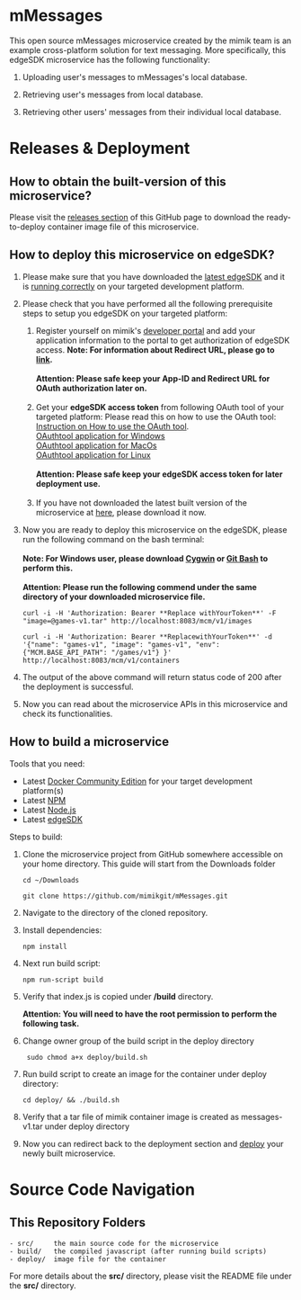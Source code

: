# mMessages

This open source mMessages microservice created by the mimik team is an example cross-platform solution for text messaging. More specifically, this edgeSDK microservice has the following functionality:

1. Uploading user's messages to mMessages's local database.

2. Retrieving user's messages from local database.

3. Retrieving other users' messages from their individual local database.

# Releases & Deployment

<h2> How to obtain the built-version of this microservice?</h2>

Please visit the [releases section](https://github.com/mimikgit/mMessages/releases) of this GitHub page to download the ready-to-deploy container image file of this microservice.

<h2>How to deploy this microservice on edgeSDK?<a name="deploy"></a></h2>

1. Please make sure that you have downloaded the [latest edgeSDK](https://github.com/mimikgit/edgeSDK/releases) and it is [running correctly](https://github.com/mimikgit/edgeSDK/wiki/Installation-Guide) on your targeted development platform.

2. Please check that you have performed all the following prerequisite steps to setup you edgeSDK on your targeted platform:

    1) Register yourself on mimik's [developer portal](https://developers.mimik360.com/docs/1.2.0/getting-started/creating-a-developer-account.html) and add your application information to the portal to get authorization of edgeSDK access. 
    **Note: For information about Redirect URL, please go to [link](https://developer.okta.com/blog/2018/04/10/oauth-authorization-code-grant-type).**<br/><br/>**Attention: Please safe keep your App-ID and Redirect URL for OAuth authorization later on.**<br/><br/>
    2) Get your **edgeSDK access token** from following OAuth tool of your targeted platform: Please read this on how to use the OAuth tool: [Instruction on How to use the OAuth tool](https://github.com/mimikgit/edgeSDK/tree/master/tools/oauthtool).<br/>
[OAuthtool application for Windows](https://github.com/mimikgit/oauthtool/releases/download/v1.1.0/mimik.OAuth.tool.Setup.1.1.0.exe)<br/>
[OAuthtool application for MacOs](https://github.com/mimikgit/oauthtool/releases/download/v1.1.0/mimik.OAuth.tool-1.1.0.dmg)<br/>
[OAuthtool application for Linux](https://github.com/mimikgit/oauthtool/releases/download/v1.1.0/mimik-oauth-tool-1.1.0-x86_64.AppImage)<br/><br/>
    **Attention: Please safe keep your edgeSDK access token for later deployment use.**<br/><br/>
    3) If you have not downloaded the latest built version of the microservice at [here](https://github.com/mimikgit/mMessages/releases), please download it now.
3) Now you are ready to deploy this microservice on the edgeSDK, please run the following command on the bash terminal: <br/><br/>**Note: For Windows user, please download [Cygwin](https://cygwin.com/install.html) or [Git Bash](https://git-scm.com/downloads) to perform this.**<br/><br/>
**Attention: Please run the following commend under the same directory of your downloaded microservice file.**

    ```curl -i -H 'Authorization: Bearer **Replace withYourToken**' -F "image=@games-v1.tar" http://localhost:8083/mcm/v1/images```

    ```curl -i -H 'Authorization: Bearer **ReplacewithYourToken**' -d '{"name": "games-v1", "image": "games-v1", "env": {"MCM.BASE_API_PATH": "/games/v1"} }' http://localhost:8083/mcm/v1/containers```


4) The output of the above command will return status code of 200 after the deployment is successful.

5) Now you can read about the microservice APIs in this microservice and check its functionalities.

<h2>How to build a microservice</h2>

Tools that you need:
* Latest [Docker Community Edition](https://www.docker.com/community-edition#/download]) for your target development platform(s)
* Latest [NPM](https://www.npmjs.com/)
* Latest [Node.js](https://nodejs.org/en/)
* Latest [edgeSDK](https://github.com/mimikgit/edgeSDK/releases)<br/>

Steps to build:

1. Clone the microservice project from GitHub somewhere accessible on your home directory. This guide will start from the Downloads folder

    ```cd ~/Downloads```

    ```git clone https://github.com/mimikgit/mMessages.git```

2. Navigate to the directory of the cloned repository.

2. Install dependencies:

    ```npm install```

3. Next run build script:

    ```npm run-script build```

4. Verify that index.js is copied under **/build** directory.

    **Attention: You will need to have the root permission to perform the following task.**

5. Change owner group of the build script in the deploy directory

    ``` sudo chmod a+x deploy/build.sh```

6. Run build script to create an image for the container under deploy directory: 

    ```cd deploy/ && ./build.sh```

7. Verify that a tar file of mimik container image is created as messages-v1.tar under deploy directory

8. Now you can redirect back to the deployment section and [deploy](#deploy) your newly built microservice.

# Source Code Navigation

## This Repository Folders

    - src/     the main source code for the microservice
    - build/   the compiled javascript (after running build scripts)
    - deploy/  image file for the container

For more details about the **src/** directory, please visit the README file under the **src/** directory.

